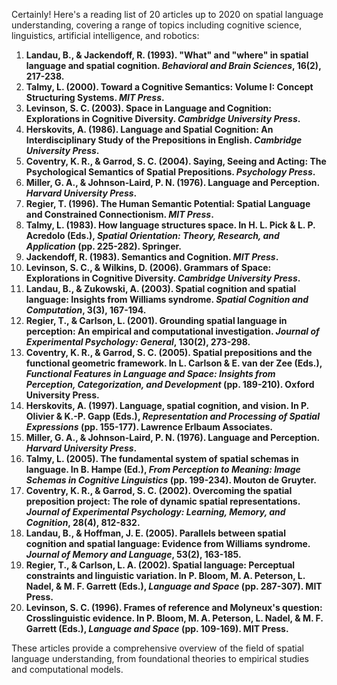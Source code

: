 Certainly! Here's a reading list of 20 articles up to 2020 on spatial language understanding, covering a range of topics including cognitive science, linguistics, artificial intelligence, and robotics:

1. **Landau, B., & Jackendoff, R. (1993). "What" and "where" in spatial language and spatial cognition. *Behavioral and Brain Sciences*, 16(2), 217-238.**
2. **Talmy, L. (2000). Toward a Cognitive Semantics: Volume I: Concept Structuring Systems. *MIT Press*.**
3. **Levinson, S. C. (2003). Space in Language and Cognition: Explorations in Cognitive Diversity. *Cambridge University Press*.**
4. **Herskovits, A. (1986). Language and Spatial Cognition: An Interdisciplinary Study of the Prepositions in English. *Cambridge University Press*.**
5. **Coventry, K. R., & Garrod, S. C. (2004). Saying, Seeing and Acting: The Psychological Semantics of Spatial Prepositions. *Psychology Press*.**
6. **Miller, G. A., & Johnson-Laird, P. N. (1976). Language and Perception. *Harvard University Press*.**
7. **Regier, T. (1996). The Human Semantic Potential: Spatial Language and Constrained Connectionism. *MIT Press*.**
8. **Talmy, L. (1983). How language structures space. In H. L. Pick & L. P. Acredolo (Eds.), *Spatial Orientation: Theory, Research, and Application* (pp. 225-282). Springer.**
9. **Jackendoff, R. (1983). Semantics and Cognition. *MIT Press*.**
10. **Levinson, S. C., & Wilkins, D. (2006). Grammars of Space: Explorations in Cognitive Diversity. *Cambridge University Press*.**
11. **Landau, B., & Zukowski, A. (2003). Spatial cognition and spatial language: Insights from Williams syndrome. *Spatial Cognition and Computation*, 3(3), 167-194.**
12. **Regier, T., & Carlson, L. (2001). Grounding spatial language in perception: An empirical and computational investigation. *Journal of Experimental Psychology: General*, 130(2), 273-298.**
13. **Coventry, K. R., & Garrod, S. C. (2005). Spatial prepositions and the functional geometric framework. In L. Carlson & E. van der Zee (Eds.), *Functional Features in Language and Space: Insights from Perception, Categorization, and Development* (pp. 189-210). Oxford University Press.**
14. **Herskovits, A. (1997). Language, spatial cognition, and vision. In P. Olivier & K.-P. Gapp (Eds.), *Representation and Processing of Spatial Expressions* (pp. 155-177). Lawrence Erlbaum Associates.**
15. **Miller, G. A., & Johnson-Laird, P. N. (1976). Language and Perception. *Harvard University Press*.**
16. **Talmy, L. (2005). The fundamental system of spatial schemas in language. In B. Hampe (Ed.), *From Perception to Meaning: Image Schemas in Cognitive Linguistics* (pp. 199-234). Mouton de Gruyter.**
17. **Coventry, K. R., & Garrod, S. C. (2002). Overcoming the spatial preposition project: The role of dynamic spatial representations. *Journal of Experimental Psychology: Learning, Memory, and Cognition*, 28(4), 812-832.**
18. **Landau, B., & Hoffman, J. E. (2005). Parallels between spatial cognition and spatial language: Evidence from Williams syndrome. *Journal of Memory and Language*, 53(2), 163-185.**
19. **Regier, T., & Carlson, L. A. (2002). Spatial language: Perceptual constraints and linguistic variation. In P. Bloom, M. A. Peterson, L. Nadel, & M. F. Garrett (Eds.), *Language and Space* (pp. 287-307). MIT Press.**
20. **Levinson, S. C. (1996). Frames of reference and Molyneux's question: Crosslinguistic evidence. In P. Bloom, M. A. Peterson, L. Nadel, & M. F. Garrett (Eds.), *Language and Space* (pp. 109-169). MIT Press.**

These articles provide a comprehensive overview of the field of spatial language understanding, from foundational theories to empirical studies and computational models.